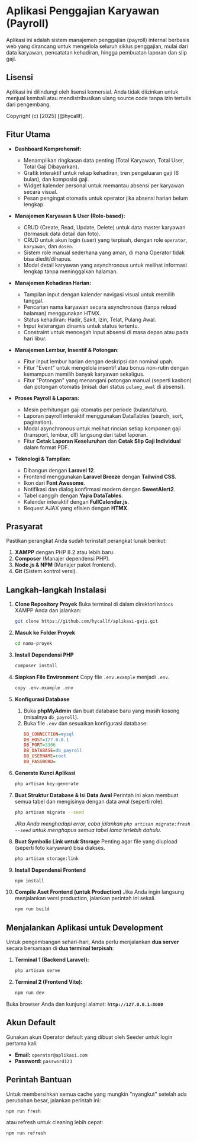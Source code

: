 # Aplikasi Penggajian Karyawan (Payroll)

Aplikasi ini adalah sistem manajemen penggajian (payroll) internal berbasis web yang dirancang untuk mengelola seluruh siklus penggajian, mulai dari data karyawan, pencatatan kehadiran, hingga pembuatan laporan dan slip gaji.

## Lisensi

Aplikasi ini dilindungi oleh lisensi komersial. Anda tidak diizinkan untuk menjual kembali atau mendistribusikan ulang source code tanpa izin tertulis dari pengembang.

Copyright (c) [2025] [@hycallf].

## Fitur Utama

-   **Dashboard Komprehensif:**

    -   Menampilkan ringkasan data penting (Total Karyawan, Total User, Total Gaji Dibayarkan).
    -   Grafik interaktif untuk rekap kehadiran, tren pengeluaran gaji (6 bulan), dan komposisi gaji.
    -   Widget kalender personal untuk memantau absensi per karyawan secara visual.
    -   Pesan pengingat otomatis untuk operator jika absensi harian belum lengkap.

-   **Manajemen Karyawan & User (Role-based):**

    -   CRUD (Create, Read, Update, Delete) untuk data master karyawan (termasuk data detail dan foto).
    -   CRUD untuk akun login (user) yang terpisah, dengan role `operator`, `karyawan`, dan `dosen`.
    -   Sistem role manual sederhana yang aman, di mana Operator tidak bisa diedit/dihapus.
    -   Modal detail karyawan yang asynchronous untuk melihat informasi lengkap tanpa meninggalkan halaman.

-   **Manajemen Kehadiran Harian:**

    -   Tampilan input dengan kalender navigasi visual untuk memilih tanggal.
    -   Pencarian nama karyawan secara asynchronous (tanpa reload halaman) menggunakan HTMX.
    -   Status kehadiran: Hadir, Sakit, Izin, Telat, Pulang Awal.
    -   Input keterangan dinamis untuk status tertentu.
    -   Constraint untuk mencegah input absensi di masa depan atau pada hari libur.

-   **Manajemen Lembur, Insentif & Potongan:**

    -   Fitur input lembur harian dengan deskripsi dan nominal upah.
    -   Fitur "Event" untuk mengelola insentif atau bonus non-rutin dengan kemampuan memilih banyak karyawan sekaligus.
    -   Fitur "Potongan" yang menangani potongan manual (seperti kasbon) dan potongan otomatis (misal: dari status `pulang_awal` di absensi).

-   **Proses Payroll & Laporan:**

    -   Mesin perhitungan gaji otomatis per periode (bulan/tahun).
    -   Laporan payroll interaktif menggunakan DataTables (search, sort, pagination).

    *   Modal asynchronous untuk melihat rincian setiap komponen gaji (transport, lembur, dll) langsung dari tabel laporan.
    *   Fitur **Cetak Laporan Keseluruhan** dan **Cetak Slip Gaji Individual** dalam format PDF.

-   **Teknologi & Tampilan:**
    -   Dibangun dengan **Laravel 12**.
    -   Frontend menggunakan **Laravel Breeze** dengan **Tailwind CSS**.
    -   Ikon dari **Font Awesome**.
    -   Notifikasi dan dialog konfirmasi modern dengan **SweetAlert2**.
    -   Tabel canggih dengan **Yajra DataTables**.
    -   Kalender interaktif dengan **FullCalendar.js**.
    -   Request AJAX yang efisien dengan **HTMX**.

## Prasyarat

Pastikan perangkat Anda sudah terinstall perangkat lunak berikut:

1.  **XAMPP** dengan PHP 8.2 atau lebih baru.
2.  **Composer** (Manajer dependensi PHP).
3.  **Node.js & NPM** (Manajer paket frontend).
4.  **Git** (Sistem kontrol versi).

## Langkah-langkah Instalasi

1.  **Clone Repository Proyek**
    Buka terminal di dalam direktori `htdocs` XAMPP Anda dan jalankan:

    ```bash
    git clone https://github.com/hycallf/aplikasi-gaji.git
    ```

2.  **Masuk ke Folder Proyek**

    ```bash
    cd nama-proyek
    ```

3.  **Install Dependensi PHP**

    ```bash
    composer install
    ```

4.  **Siapkan File Environment**
    Copy file `.env.example` menjadi `.env`.

    ```bash
    copy .env.example .env
    ```

5.  **Konfigurasi Database**

    1.  Buka **phpMyAdmin** dan buat database baru yang masih kosong (misalnya `db_payroll`).
    2.  Buka file `.env` dan sesuaikan konfigurasi database:
        ```ini
        DB_CONNECTION=mysql
        DB_HOST=127.0.0.1
        DB_PORT=3306
        DB_DATABASE=db_payroll
        DB_USERNAME=root
        DB_PASSWORD=
        ```

6.  **Generate Kunci Aplikasi**

    ```bash
    php artisan key:generate
    ```

7.  **Buat Struktur Database & Isi Data Awal**
    Perintah ini akan membuat semua tabel dan mengisinya dengan data awal (seperti role).

    ```bash
    php artisan migrate --seed
    ```

    _Jika Anda menghadapi error, coba jalankan `php artisan migrate:fresh --seed` untuk menghapus semua tabel lama terlebih dahulu._

8.  **Buat Symbolic Link untuk Storage**
    Penting agar file yang diupload (seperti foto karyawan) bisa diakses.

    ```bash
    php artisan storage:link
    ```

9.  **Install Dependensi Frontend**

    ```bash
    npm install
    ```

10. **Compile Aset Frontend (untuk Production)**
    Jika Anda ingin langsung menjalankan versi production, jalankan perintah ini sekali.
    ```bash
    npm run build
    ```

## Menjalankan Aplikasi untuk Development

Untuk pengembangan sehari-hari, Anda perlu menjalankan **dua server** secara bersamaan di **dua terminal terpisah**:

1.  **Terminal 1 (Backend Laravel):**
    ```bash
    php artisan serve
    ```
2.  **Terminal 2 (Frontend Vite):**
    ```bash
    npm run dev
    ```

Buka browser Anda dan kunjungi alamat: **`http://127.0.0.1:8000`**

## Akun Default

Gunakan akun Operator default yang dibuat oleh Seeder untuk login pertama kali:

-   **Email:** `operator@aplikasi.com`
-   **Password:** `password123`

## Perintah Bantuan

Untuk membersihkan semua cache yang mungkin "nyangkut" setelah ada perubahan besar, jalankan perintah ini:

```bash
npm run fresh
```

atau refresh untuk cleaning lebih cepat:

```bash
npm run refresh
```
